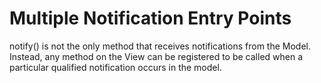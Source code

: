 # Multiple Notification Entry Points

notify() is not the only method that receives notifications from the Model.
Instead, any method on the View can be registered to be called when a particular
qualified notification occurs in the model.



